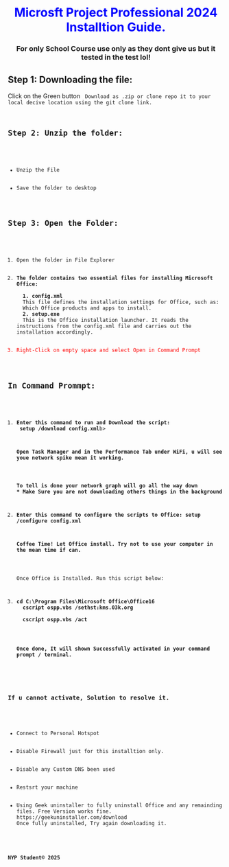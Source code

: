 <h1 style="color:blue;" align="center" >Microsft Project Professional 2024 Installtion Guide.</h1>
<h3 align="center">For only School Course use only as they dont give us but it tested in the test lol!</h3>
<h2>Step 1: Downloading the file:</h2>
<p>Click on the Green button <Code> Download as .zip or clone repo it to your local decive location using the git clone link.</p>
<h2>Step 2: Unzip the folder:</h2>
<ul>
  <li>Unzip the File</li>
  <li>Save the folder to desktop</li>
</ul>
<h2>Step 3: Open the Folder:</h2>
<ol>
  <li>Open the folder in File Explorer</li>
  <li><strong>The folder contains two essential files for installing Microsoft Office:</strong></li>
  <b>1. config.xml</b>
  This file defines the installation settings for Office, such as:
  Which Office products and apps to install.
  <b>2. setup.exe</b> 
  This is the Office installation launcher. It reads the instructions from the config.xml file and carries out the installation accordingly.
  </li>
  <li style="color:red;">Right-Click on empty space and select Open in Command Prompt</li>
</ol>
<h2>In Command Prommpt:</h2>
<ol>
  <li><b>Enter this command to run and Download the script: <br> setup /download config.xml</b>b></li>
  <p><strong>Open Task Manager and in the Performance Tab under WiFi, u will see youe network spike mean it working.</strong></p>
  <p><strong>To tell is done your network graph will go all the way down <br>* Make Sure you are not downloading others things in the background</strong></p>
  <li><b>Enter this command to configure the scripts to Office: setup /configure config.xml</b></li>
  <p><strong>Coffee Time! Let Office install. Try not to use your computer in the mean time if can.</strong></p>
  <p>Once Office is Installed. Run this script below:</p>
  <li><b>cd C:\Program Files\Microsoft Office\Office16
  cscript ospp.vbs /sethst:kms.03k.org</br>
  cscript ospp.vbs /act
  </b></li>
  <p><strong>Once done, It will shown Successfully activated in your command prompt / terminal.</strong></p>
</ol>

<h3><strong>If u cannot activate, Solution to resolve it.</strong></h3>
<ul>
  <li>Connect to Personal Hotspot</li>
  <li>Disable Firewall just for this installtion only.</li>
  <li>Disable any Custom DNS been used</li>
  <li>Restsrt your machine</li>
  <li>Using Geek uninstaller to fully uninstall Office and any remainding files. Free Version works fine.
https://geekuninstaller.com/download
Once fully uninstalled, Try again downloading it.
</li>
</ul>

<p><b>NYP Student&copy; 2025</b></p>
